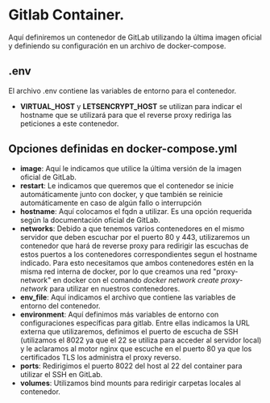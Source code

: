 # Gitlab Container.

Aquí definiremos un contenedor de GitLab utilizando la última imagen oficial y definiendo su configuración en un archivo de docker-compose.

## .env

El archivo .env contiene las variables de entorno para el contenedor.
- **VIRTUAL_HOST** y **LETSENCRYPT_HOST** se utilizan para indicar el hostname que se utilizará para que el reverse proxy rediriga las peticiones a este contenedor.

## Opciones definidas en docker-compose.yml

- **image**: Aquí le indicamos que utilice la última versión de la imagen oficial de GitLab.
- **restart**: Le indicamos que queremos que el contenedor se inicie automáticamente junto con docker, y que también se reinicie automáticamente en caso de algún fallo o interrupción
- **hostname**: Aquí colocamos el fqdn a utilizar. Es una opción requerida según la documentación oficial de GitLab.
- **networks**: Debido a que tenemos varios contenedores en el mismo servidor que deben escuchar por el puerto 80 y 443, utilizaremos un contenedor que hará de reverse proxy para redirigir las escuchas de estos puertos a los contenedores correspondientes segun el hostname indicado. Para esto necesitamos que ambos contenedores estén en la misma red interna de docker, por lo que creamos una red "proxy-network" en docker con el comando *docker network create proxy-network* para utilizar en nuestros contenedores.
- **env_file**: Aquí indicamos el archivo que contiene las variables de entorno del contenedor.
- **environment**: Aquí definimos más variables de entorno con configuraciones específicas para gitlab. Entre ellas indicamos la URL externa que utilizaremos, definimos el puerto de escucha de SSH (utilizamos el 8022 ya que el 22 se utiliza para acceder al servidor local) y le aclaramos al motor nginx que escuche en el puerto 80 ya que los certificados TLS los administra el proxy reverso.
- **ports**: Redirigimos el puerto 8022 del host al 22 del container para utilizar el SSH en GitLab.
- **volumes**: Utilizamos bind mounts para redirigir carpetas locales al contenedor.